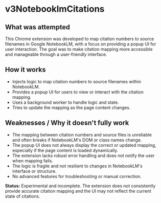 # v3NotebooklmCitations

## What was attempted

This Chrome extension was developed to map citation numbers to source filenames in Google NotebookLM, with a focus on providing a popup UI for user interaction. The goal was to make citation mapping more accessible and manageable through a user-friendly interface.

## How it works

- Injects logic to map citation numbers to source filenames within NotebookLM.
- Provides a popup UI for users to view or interact with the citation mapping.
- Uses a background worker to handle logic and state.
- Tries to update the mapping as the page content changes.

## Weaknesses / Why it doesn't fully work

- The mapping between citation numbers and source files is unreliable and often breaks if NotebookLM's DOM or class names change.
- The popup UI does not always display the correct or updated mapping, especially if the page content is loaded dynamically.
- The extension lacks robust error handling and does not notify the user when mapping fails.
- The logic is fragile and not resilient to changes in NotebookLM's interface or structure.
- No advanced features for troubleshooting or manual correction.

**Status:** Experimental and incomplete. The extension does not consistently provide accurate citation mapping and the UI may not reflect the current state of citations.
